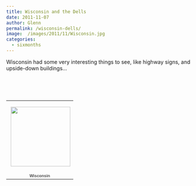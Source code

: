 ```yaml
---
title: Wisconsin and the Dells
date: 2011-11-07
author: Glenn
permalink: /wisconsin-dells/
image:  /images/2011/11/Wisconsin.jpg
categories:
  - sixmonths
---
```

Wisconsin had some very interesting things to see, like highway signs, and upside-down buildings...

&nbsp;

&nbsp;

<table style="width: 194px;">
  <tr>
    <td style="height: 194px; background: url('https://picasaweb.google.com/s/c/transparent_album_background.gif') no-repeat left;" align="center">
      <a href="https://picasaweb.google.com/dixonge/Wisconsin?authuser=0&authkey=Gv1sRgCIyPnd6Ds_6KXQ&feat=embedwebsite"><img style="margin: 1px 0 0 4px;" src="https://lh6.googleusercontent.com/-qto05vm-AvA/Tq6EsamDhPE/AAAAAAAACbo/51fb8SREEJA/s160-c/Wisconsin.jpg" alt="" width="160" height="160" /></a>
    </td>
  </tr>
  
  <tr>
    <td style="text-align: center; font-family: arial,sans-serif; font-size: 11px;">
      <a style="color: #4d4d4d; font-weight: bold; text-decoration: none;" href="https://picasaweb.google.com/dixonge/Wisconsin?authuser=0&authkey=Gv1sRgCIyPnd6Ds_6KXQ&feat=embedwebsite">Wisconsin</a>
    </td>
  </tr>
</table>